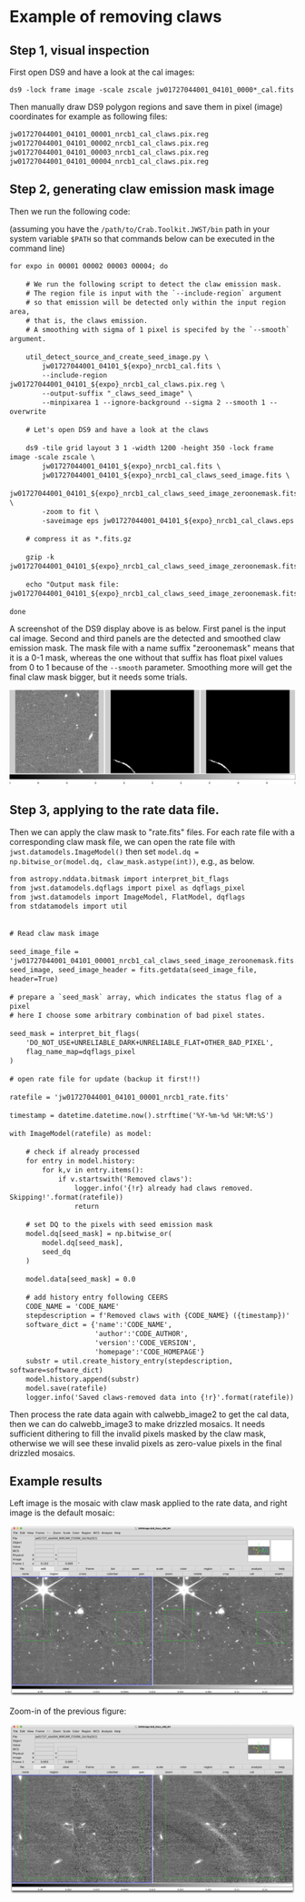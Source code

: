 # Example of removing claws

## Step 1, visual inspection

First open DS9 and have a look at the cal images:

```
ds9 -lock frame image -scale zscale jw01727044001_04101_0000*_cal.fits
```

Then manually draw DS9 polygon regions and save them in pixel (image) coordinates for example as following files:

```
jw01727044001_04101_00001_nrcb1_cal_claws.pix.reg
jw01727044001_04101_00002_nrcb1_cal_claws.pix.reg
jw01727044001_04101_00003_nrcb1_cal_claws.pix.reg
jw01727044001_04101_00004_nrcb1_cal_claws.pix.reg
```


## Step 2, generating claw emission mask image

Then we run the following code: 

(assuming you have the `/path/to/Crab.Toolkit.JWST/bin` path in your system variable `$PATH` so that commands below can be executed in the command line)

```
for expo in 00001 00002 00003 00004; do

    # We run the following script to detect the claw emission mask.
    # The region file is input with the `--include-region` argument 
    # so that emission will be detected only within the input region area, 
    # that is, the claws emission. 
    # A smoothing with sigma of 1 pixel is specifed by the `--smooth` argument. 
    
    util_detect_source_and_create_seed_image.py \
        jw01727044001_04101_${expo}_nrcb1_cal.fits \
        --include-region jw01727044001_04101_${expo}_nrcb1_cal_claws.pix.reg \
        --output-suffix "_claws_seed_image" \
        --minpixarea 1 --ignore-background --sigma 2 --smooth 1 --overwrite

    # Let's open DS9 and have a look at the claws
    
    ds9 -tile grid layout 3 1 -width 1200 -height 350 -lock frame image -scale zscale \
        jw01727044001_04101_${expo}_nrcb1_cal.fits \
        jw01727044001_04101_${expo}_nrcb1_cal_claws_seed_image.fits \
        jw01727044001_04101_${expo}_nrcb1_cal_claws_seed_image_zeroonemask.fits \
        -zoom to fit \
        -saveimage eps jw01727044001_04101_${expo}_nrcb1_cal_claws.eps

    # compress it as *.fits.gz
    
    gzip -k jw01727044001_04101_${expo}_nrcb1_cal_claws_seed_image_zeroonemask.fits

    echo "Output mask file: jw01727044001_04101_${expo}_nrcb1_cal_claws_seed_image_zeroonemask.fits.gz"

done
```

A screenshot of the DS9 display above is as below. First panel is the input cal image. Second and third panels are the detected and smoothed claw emission mask. The mask file with a name suffix "zeroonemask" means that it is a 0-1 mask, whereas the one without that suffix has float pixel values from 0 to 1 because of the `--smooth` parameter. Smoothing more will get the final claw mask bigger, but it needs some trials. 

![claws masking screenshot](20230106_claws_masking.pic/jw01727044001_04101_00001_nrcb1_cal_claws.png)




## Step 3, applying to the rate data file.

Then we can apply the claw mask to "rate.fits" files. For each rate file with a corresponding claw mask file, we can open the rate file with `jwst.datamodels.ImageModel()` then set `model.dq = np.bitwise_or(model.dq, claw_mask.astype(int))`, e.g., as below. 

```
from astropy.nddata.bitmask import interpret_bit_flags
from jwst.datamodels.dqflags import pixel as dqflags_pixel
from jwst.datamodels import ImageModel, FlatModel, dqflags
from stdatamodels import util


# Read claw mask image

seed_image_file = 'jw01727044001_04101_00001_nrcb1_cal_claws_seed_image_zeroonemask.fits.gz'
seed_image, seed_image_header = fits.getdata(seed_image_file, header=True)

# prepare a `seed_mask` array, which indicates the status flag of a pixel
# here I choose some arbitrary combination of bad pixel states.

seed_mask = interpret_bit_flags(
    'DO_NOT_USE+UNRELIABLE_DARK+UNRELIABLE_FLAT+OTHER_BAD_PIXEL',
    flag_name_map=dqflags_pixel
)

# open rate file for update (backup it first!!)

ratefile = 'jw01727044001_04101_00001_nrcb1_rate.fits'

timestamp = datetime.datetime.now().strftime('%Y-%m-%d %H:%M:%S')

with ImageModel(ratefile) as model:

    # check if already processed
    for entry in model.history:
        for k,v in entry.items():
            if v.startswith('Removed claws'):
                logger.info('{!r} already had claws removed. Skipping!'.format(ratefile))
                return
    
    # set DQ to the pixels with seed emission mask
    model.dq[seed_mask] = np.bitwise_or(
        model.dq[seed_mask], 
        seed_dq
    )
    
    model.data[seed_mask] = 0.0
    
    # add history entry following CEERS
    CODE_NAME = 'CODE_NAME'
    stepdescription = f'Removed claws with {CODE_NAME} ({timestamp})'
    software_dict = {'name':'CODE_NAME',
                     'author':'CODE_AUTHOR',
                     'version':'CODE_VERSION',
                     'homepage':'CODE_HOMEPAGE'}
    substr = util.create_history_entry(stepdescription, software=software_dict)
    model.history.append(substr)
    model.save(ratefile)
    logger.info('Saved claws-removed data into {!r}'.format(ratefile))

```

Then process the rate data again with calwebb_image2 to get the cal data, then we can do calwebb_image3 to make drizzled mosaics. It needs sufficient dithering to fill the invalid pixels masked by the claw mask, otherwise we will see these invalid pixels as zero-value pixels in the final drizzled mosaics. 



## Example results

Left image is the mosaic with claw mask applied to the rate data, and right image is the default mosaic: 

![](20230106_claws_masking.pic/mosaic_after_and_before_masking_out_claws.png)

Zoom-in of the previous figure: 

![](20230106_claws_masking.pic/mosaic_after_and_before_masking_out_claws_zoomed_in.png)





